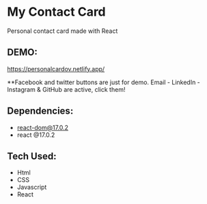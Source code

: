# My Contact Card

Personal contact card made with React


## DEMO:

https://personalcardov.netlify.app/

**Facebook and twitter buttons are just for demo. 
Email - LinkedIn - Instagram & GitHub are active, click them!

## Dependencies:

* react-dom@17.0.2
* react @17.0.2

## Tech Used:

* Html
* CSS
* Javascript
* React
